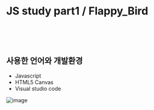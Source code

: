 # JS study part1 / Flappy_Bird
<br/>
<br/>
<br/>

사용한 언어와 개발환경
---
- Javascript
- HTML5 Canvas
- Visual studio code

![image](https://user-images.githubusercontent.com/90146746/152000202-415f8206-66b6-4e68-9a06-3309529a1724.png)


